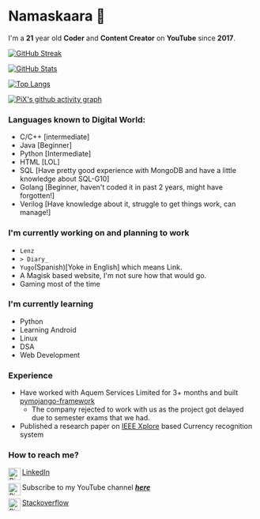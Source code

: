 # Namaskaara 🙏
I'm a **21** year old **Coder** and **Content Creator** on **YouTube** since **2017**.   

[![GitHub Streak](https://github-readme-streak-stats.herokuapp.com?user=pixincreate&theme=highcontrast&hide_border=true&count_private=true)](https://git.io/streak-stats)

[![GitHub Stats](https://github-readme-stats.vercel.app/api?username=pixincreate&theme=highcontrast&show_icons=true&hide_border=true&count_private=true)](https://github-readme-stats.vercel.app/)

[![Top Langs](https://github-readme-stats.vercel.app/api/top-langs/?username=pixincreate&theme=highcontrast&show_icons=true&hide_border=true&layout=compact)](https://github.com/anuraghazra/github-readme-stats)

[![PiX's github activity graph](https://activity-graph.herokuapp.com/graph?username=pixincreate&theme=gotham)](https://github.com/pixincreate)


### Languages known to Digital World:  
- C/C++ [intermediate]
- Java  [Beginner]
- Python  [Intermediate]
- HTML  [LOL]
- SQL [Have pretty good experience with MongoDB and have a little knowledge about SQL-G10]
- Golang  [Beginner, haven't coded it in past 2 years, might have forgotten!]
- Verilog [Have knowledge about it, struggle to get things work, can manage!]
  
### I'm currently working on and planning to work  
- `Lenz`
- `> Diary_`
- `Yugo`(Spanish)[Yoke in English] which means Link. 
- A Magisk based website, I'm not sure how that would go.
- Gaming most of the time
  
### I'm currently learning   
- Python
- Learning Android
- Linux
- DSA
- Web Development 
  
### Experience
- Have worked with Aquem Services Limited for 3+ months and built [pymojango-framework](https://github.com/pixincreate/pymojango-framework)
  - The company rejected to work with us as the project got delayed due to semester exams that we had.
- Published a research paper on [IEEE Xplore](https://ieeexplore.ieee.org/document/9688513) based Currency recognition system

### How to reach me?  
[LinkedIn](https://www.linkedin.com/in/pixincreate/)
<a href="https://www.linkedin.com/in/pixincreate/">
  <img align="left" alt="PiX on LinkedIn" width="25px" src="https://imgs.search.brave.com/TQTym5qzpizZ5GHIgpHu6-RTEchhOps_4v-FWSI8ZIE/rs:fit:32:32:1/g:ce/aHR0cDovL2Zhdmlj/b25zLnNlYXJjaC5i/cmF2ZS5jb20vaWNv/bnMvNGE1YzZjOWNj/NmNiODQ4NzI0ODg1/MGY5ZGQ2YzhjZTRm/N2NjOGIzZjc1NTlj/NDM2ZGI5Yjk3ZWI1/YzBmNzJmZS93d3cu/bGlua2VkaW4uY29t/Lw"/>
</a>

Subscribe to my YouTube channel [_**here**_](https://youtube.com/c/pixincreate1)
<a href="https://youtube.com/c/pixincreate1">
  <img align="left" alt="PiXinCreate on YouTube" width="25px" src="https://imgs.search.brave.com/Ux4Hee4evZhvjuTKwtapBycOGjGDci2Gvn2pbSzvbC0/rs:fit:32:32:1/g:ce/aHR0cDovL2Zhdmlj/b25zLnNlYXJjaC5i/cmF2ZS5jb20vaWNv/bnMvOTkyZTZiMWU3/YzU3Nzc5YjExYzUy/N2VhZTIxOWNlYjM5/ZGVjN2MyZDY4Nzdh/ZDYzMTYxNmI5N2Rk/Y2Q3N2FkNy93d3cu/eW91dHViZS5jb20v"/>
</a>

[Stackoverflow](https://android.stackexchange.com/users/335965/theycallmepix)
<a href="https://android.stackexchange.com/users/335965/theycallmepix">
  <img align="left" alt="PiX on stackoverflow" width="25px" src="https://imgs.search.brave.com/snMTn5UndzYVBcY9ljraLivTObHfHpTei9IWTdrtCj4/rs:fit:32:32:1/g:ce/aHR0cDovL2Zhdmlj/b25zLnNlYXJjaC5i/cmF2ZS5jb20vaWNv/bnMvNWU3Zjg0ZjA1/YjQ3ZTlkNjQ1ODA1/MjAwODhiNjhjYWU0/OTc4MjM4ZDJlMTBi/ODExYmNiNTkzMjdh/YjM3MGExMS9zdGFj/a292ZXJmbG93LmNv/bS8"/>
</a>
